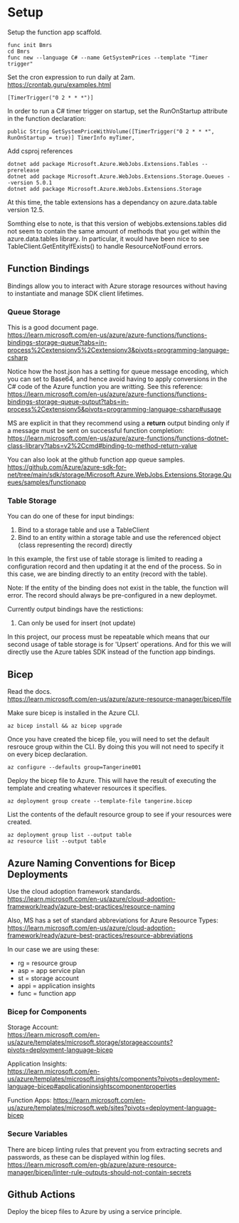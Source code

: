 # Setup
Setup the function app scaffold.
```
func init Bmrs
cd Bmrs
func new --language C# --name GetSystemPrices --template "Timer trigger"
```

Set the cron expression to run daily at 2am.  
https://crontab.guru/examples.html  
```
[TimerTrigger("0 2 * * *")]
```

In order to run a C# timer trigger on startup, set the RunOnStartup attribute in the function declaration:  
```
public String GetSystemPriceWithVolume([TimerTrigger("0 2 * * *", RunOnStartup = true)] TimerInfo myTimer,
```
  
Add csproj references  
```
dotnet add package Microsoft.Azure.WebJobs.Extensions.Tables --prerelease
dotnet add package Microsoft.Azure.WebJobs.Extensions.Storage.Queues --version 5.0.1
dotnet add package Microsoft.Azure.WebJobs.Extensions.Storage
```

At this time, the table extensions has a dependancy on azure.data.table version 12.5.  

Somthing else to note, is that this version of webjobs.extensions.tables did not seem to contain the same amount of methods that you get within the azure.data.tables library.  In particular, it would have been nice to see TableClient.GetEntityIfExists() to handle ResourceNotFound errors.


## Function Bindings
Bindings allow you to interact with Azure storage resources without having to instantiate and manage SDK client lifetimes.

### Queue Storage
This is a good document page.  
https://learn.microsoft.com/en-us/azure/azure-functions/functions-bindings-storage-queue?tabs=in-process%2Cextensionv5%2Cextensionv3&pivots=programming-language-csharp

Notice how the host.json has a setting for queue message encoding, which you can set to Base64, and hence avoid having to apply conversions in the C# code of the Azure function you are writting.  See this reference:  
https://learn.microsoft.com/en-us/azure/azure-functions/functions-bindings-storage-queue-output?tabs=in-process%2Cextensionv5&pivots=programming-language-csharp#usage

MS are explicit in that they recommend using a **return** output binding only if a message must be sent on successful function completion:  
https://learn.microsoft.com/en-us/azure/azure-functions/functions-dotnet-class-library?tabs=v2%2Ccmd#binding-to-method-return-value

You can also look at the github function app queue samples.  
https://github.com/Azure/azure-sdk-for-net/tree/main/sdk/storage/Microsoft.Azure.WebJobs.Extensions.Storage.Queues/samples/functionapp

### Table Storage
You can do one of these for input bindings:  
1. Bind to a storage table and use a TableClient
2. Bind to an entity within a storage table and use the referenced object (class representing the record) directly  

In this example, the first use of table storage is limited to reading a configuration record and then updating it at the end of the process.  So in this case, we are binding directly to an entity (record with the table).  

Note: If the entity of the binding does not exist in the table, the function will error.   The record should always be pre-configured in a new deploymet.     

Currently output bindings have the restictions:  
1. Can only be used for insert (not update)  

In this project, our process must be repeatable which means that our second usage of table storage is for 'Upsert' operations.  And for this we will directly use the Azure tables SDK instead of the function app bindings.    

## Bicep
Read the docs.  
https://learn.microsoft.com/en-us/azure/azure-resource-manager/bicep/file

Make sure bicep is installed in the Azure CLI.
```
az bicep install && az bicep upgrade
```

Once you have created the bicep file, you will need to set the default resrouce group within the CLI. By doing this you will not need to specify it on every bicep declaration.  
```
az configure --defaults group=Tangerine001
```

Deploy the bicep file to Azure.  This will have the result of executing the template and creating whatever resources it specifies.  
```
az deployment group create --template-file tangerine.bicep
```

List the contents of the default resource group to see if your resources were created.  
```
az deployment group list --output table
az resource list --output table
```

## Azure Naming Conventions for Bicep Deployments
Use the cloud adoption framework standards.  
https://learn.microsoft.com/en-us/azure/cloud-adoption-framework/ready/azure-best-practices/resource-naming

Also, MS has a set of standard abbreviations for Azure Resource Types:  
https://learn.microsoft.com/en-us/azure/cloud-adoption-framework/ready/azure-best-practices/resource-abbreviations

In our case we are using these:
- rg = resource group
- asp = app service plan
- st = storage account
- appi = application insights
- func = function app  
   
### Bicep for Components
Storage Account:  
https://learn.microsoft.com/en-us/azure/templates/microsoft.storage/storageaccounts?pivots=deployment-language-bicep

Application Insights:  
https://learn.microsoft.com/en-us/azure/templates/microsoft.insights/components?pivots=deployment-language-bicep#applicationinsightscomponentproperties

Function Apps:
https://learn.microsoft.com/en-us/azure/templates/microsoft.web/sites?pivots=deployment-language-bicep

### Secure Variables
There are bicep linting rules that prevent you from extracting secrets and passwords, as these can be displayed within log files.  
https://learn.microsoft.com/en-gb/azure/azure-resource-manager/bicep/linter-rule-outputs-should-not-contain-secrets

## Github Actions
Deploy the bicep files to Azure by using a service principle.



